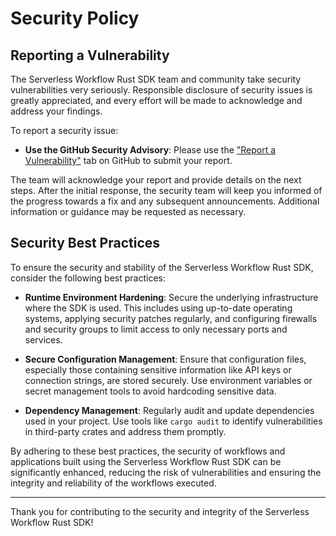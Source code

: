 # Security Policy

## Reporting a Vulnerability

The Serverless Workflow Rust SDK team and community take security vulnerabilities very seriously. Responsible disclosure of security issues is greatly appreciated, and every effort will be made to acknowledge and address your findings.

To report a security issue:

- **Use the GitHub Security Advisory**: Please use the ["Report a Vulnerability"](https://github.com/serverlessworkflow/sdk-rust/security/advisories/new) tab on GitHub to submit your report.

The team will acknowledge your report and provide details on the next steps. After the initial response, the security team will keep you informed of the progress towards a fix and any subsequent announcements. Additional information or guidance may be requested as necessary.

## Security Best Practices

To ensure the security and stability of the Serverless Workflow Rust SDK, consider the following best practices:

- **Runtime Environment Hardening**: Secure the underlying infrastructure where the SDK is used. This includes using up-to-date operating systems, applying security patches regularly, and configuring firewalls and security groups to limit access to only necessary ports and services.

- **Secure Configuration Management**: Ensure that configuration files, especially those containing sensitive information like API keys or connection strings, are stored securely. Use environment variables or secret management tools to avoid hardcoding sensitive data.

- **Dependency Management**: Regularly audit and update dependencies used in your project. Use tools like `cargo audit` to identify vulnerabilities in third-party crates and address them promptly.

By adhering to these best practices, the security of workflows and applications built using the Serverless Workflow Rust SDK can be significantly enhanced, reducing the risk of vulnerabilities and ensuring the integrity and reliability of the workflows executed.

---

Thank you for contributing to the security and integrity of the Serverless Workflow Rust SDK!
